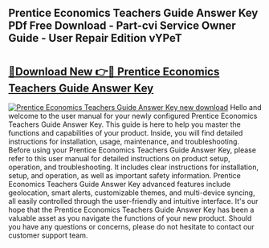 ## Prentice Economics Teachers Guide Answer Key PDf Free Download - Part-cvi Service Owner Guide - User Repair Edition vYPeT

# <h2><a href="http://bc72555.oget.top/?id=Prentice+Economics+Teachers+Guide+Answer+Key">🔗Download New 👉🔴 Prentice Economics Teachers Guide Answer Key</a></h2>

[![Prentice Economics Teachers Guide Answer Key new download](https://i.imgur.com/5g1atiW.png)](http://bc72555.oget.top/?id=Prentice+Economics+Teachers+Guide+Answer+Key)
Hello and welcome to the user manual for your newly configured Prentice Economics Teachers Guide Answer Key. This guide is here to help you master the functions and capabilities of your product. Inside, you will find detailed instructions for installation, usage, maintenance, and troubleshooting. Before using your Prentice Economics Teachers Guide Answer Key, please refer to this user manual for detailed instructions on product setup, operation, and troubleshooting. It includes clear instructions for installation, setup, and operation, as well as important safety information. Prentice Economics Teachers Guide Answer Key advanced features include geolocation, smart alerts, customizable themes, and multi-device syncing, all easily controlled through the user-friendly and intuitive interface. It's our hope that the Prentice Economics Teachers Guide Answer Key has been a valuable asset as you navigate the functions of your new product. Should you have any questions or concerns, please do not hesitate to contact our customer support team.
